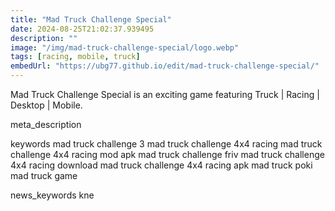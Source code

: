 ```yaml
---
title: "Mad Truck Challenge Special"
date: 2024-08-25T21:02:37.939495
description: ""
image: "/img/mad-truck-challenge-special/logo.webp"
tags: [racing, mobile, truck]
embedUrl: "https://ubg77.github.io/edit/mad-truck-challenge-special/"
---
```


Mad Truck Challenge Special is an exciting game featuring Truck | Racing | Desktop | Mobile.

meta_description



keywords
mad truck challenge 3 mad truck challenge 4x4 racing mad truck challenge 4x4 racing mod apk mad truck challenge friv mad truck challenge 4x4 racing download mad truck challenge 4x4 racing apk mad truck poki mad truck game


news_keywords
kne
